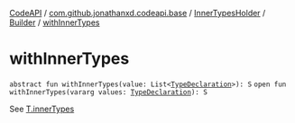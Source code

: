 [CodeAPI](../../../index.md) / [com.github.jonathanxd.codeapi.base](../../index.md) / [InnerTypesHolder](../index.md) / [Builder](index.md) / [withInnerTypes](.)

# withInnerTypes

`abstract fun withInnerTypes(value: List<`[`TypeDeclaration`](../../-type-declaration/index.md)`>): S`
`open fun withInnerTypes(vararg values: `[`TypeDeclaration`](../../-type-declaration/index.md)`): S`

See [T.innerTypes](../inner-types.md)

